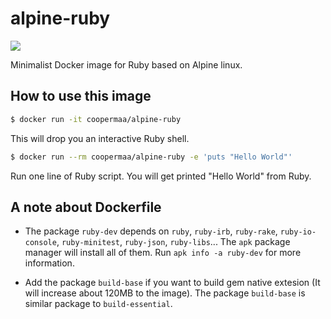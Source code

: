 # alpine-ruby
[![](https://badge.imagelayers.io/coopermaa/alpine-ruby:latest.svg)](https://imagelayers.io/?images=coopermaa/alpine-ruby:latest 'Get your own badge on imagelayers.io')

Minimalist Docker image for Ruby based on Alpine linux.

## How to use this image

```bash
$ docker run -it coopermaa/alpine-ruby
```

This will drop you an interactive Ruby shell.

```bash
$ docker run --rm coopermaa/alpine-ruby -e 'puts "Hello World"'
```
Run one line of Ruby script. You will get printed "Hello World" from Ruby.

## A note about Dockerfile

* The package `ruby-dev` depends on `ruby`, `ruby-irb`, `ruby-rake`, `ruby-io-console`, `ruby-minitest`,
  `ruby-json`, `ruby-libs`... The `apk` package manager will install all of them. 
  Run `apk info -a ruby-dev` for more information.
 
* Add the package `build-base` if you want to build gem native extesion (It will increase about 120MB to the image).
  The package `build-base` is similar package to `build-essential`.
